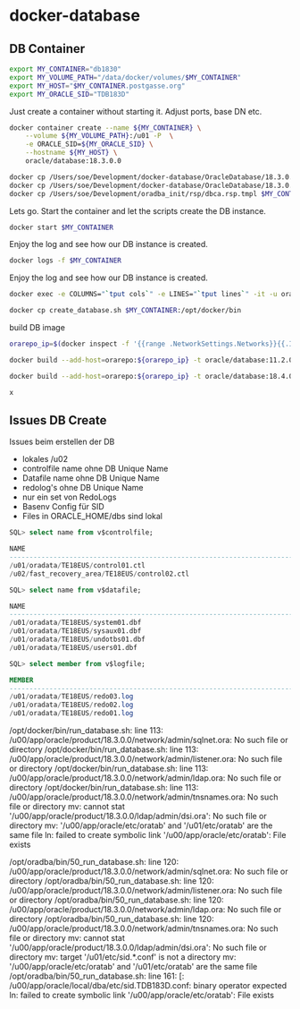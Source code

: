 # docker-database

## DB Container

```bash
export MY_CONTAINER="db1830"
export MY_VOLUME_PATH="/data/docker/volumes/$MY_CONTAINER"
export MY_HOST="$MY_CONTAINER.postgasse.org"
export MY_ORACLE_SID="TDB183D"
```

Just create a container without starting it. Adjust ports, base DN etc.

```bash
docker container create --name ${MY_CONTAINER} \
    --volume ${MY_VOLUME_PATH}:/u01 -P  \
    -e ORACLE_SID=${MY_ORACLE_SID} \
    --hostname ${MY_HOST} \
    oracle/database:18.3.0.0
```

```bash
docker cp /Users/soe/Development/docker-database/OracleDatabase/18.3.0.0/scripts/create_database.sh $MY_CONTAINER:/opt/docker/bin
docker cp /Users/soe/Development/docker-database/OracleDatabase/18.3.0.0/scripts/run_database.sh $MY_CONTAINER:/opt/docker/bin
docker cp /Users/soe/Development/oradba_init/rsp/dbca.rsp.tmpl $MY_CONTAINER:/opt/oradba/rsp
```

Lets go. Start the container and let the scripts create the DB instance.

```bash
docker start $MY_CONTAINER
```

Enjoy the log and see how our DB instance is created.

```bash
docker logs -f $MY_CONTAINER
```

Enjoy the log and see how our DB instance is created.

```bash
docker exec -e COLUMNS="`tput cols`" -e LINES="`tput lines`" -it -u oracle $MY_CONTAINER bash --login
```

```bash
docker cp create_database.sh $MY_CONTAINER:/opt/docker/bin
```

build DB image

```bash
orarepo_ip=$(docker inspect -f '{{range .NetworkSettings.Networks}}{{.IPAddress}}{{end}}' orarepo)

docker build --add-host=orarepo:${orarepo_ip} -t oracle/database:11.2.0.4_new .

docker build --add-host=orarepo:${orarepo_ip} -t oracle/database:18.4.0.0 .

x
```

## Issues DB Create

Issues beim erstellen der DB

* lokales /u02
* controlfile name ohne DB Unique Name
* Datafile name ohne DB Unique Name
* redolog's ohne DB Unique Name
* nur ein set von RedoLogs
* Basenv Config für SID
* Files in ORACLE_HOME/dbs sind lokal

```sql
SQL> select name from v$controlfile;

NAME
--------------------------------------------------------------------------------
/u01/oradata/TE18EUS/control01.ctl
/u02/fast_recovery_area/TE18EUS/control02.ctl
```

```sql
SQL> select name from v$datafile;

NAME
--------------------------------------------------------------------------------
/u01/oradata/TE18EUS/system01.dbf
/u01/oradata/TE18EUS/sysaux01.dbf
/u01/oradata/TE18EUS/undotbs01.dbf
/u01/oradata/TE18EUS/users01.dbf
```

```sql
SQL> select member from v$logfile;

MEMBER
--------------------------------------------------------------------------------
/u01/oradata/TE18EUS/redo03.log
/u01/oradata/TE18EUS/redo02.log
/u01/oradata/TE18EUS/redo01.log
```


/opt/docker/bin/run_database.sh: line 113: /u00/app/oracle/product/18.3.0.0/network/admin/sqlnet.ora: No such file or directory
/opt/docker/bin/run_database.sh: line 113: /u00/app/oracle/product/18.3.0.0/network/admin/listener.ora: No such file or directory
/opt/docker/bin/run_database.sh: line 113: /u00/app/oracle/product/18.3.0.0/network/admin/ldap.ora: No such file or directory
/opt/docker/bin/run_database.sh: line 113: /u00/app/oracle/product/18.3.0.0/network/admin/tnsnames.ora: No such file or directory
mv: cannot stat '/u00/app/oracle/product/18.3.0.0/ldap/admin/dsi.ora': No such file or directory
mv: '/u00/app/oracle/etc/oratab' and '/u01/etc/oratab' are the same file
ln: failed to create symbolic link '/u00/app/oracle/etc/oratab': File exists

/opt/oradba/bin/50_run_database.sh: line 120: /u00/app/oracle/product/18.3.0.0/network/admin/sqlnet.ora: No such file or directory
/opt/oradba/bin/50_run_database.sh: line 120: /u00/app/oracle/product/18.3.0.0/network/admin/listener.ora: No such file or directory
/opt/oradba/bin/50_run_database.sh: line 120: /u00/app/oracle/product/18.3.0.0/network/admin/ldap.ora: No such file or directory
/opt/oradba/bin/50_run_database.sh: line 120: /u00/app/oracle/product/18.3.0.0/network/admin/tnsnames.ora: No such file or directory
mv: cannot stat '/u00/app/oracle/product/18.3.0.0/ldap/admin/dsi.ora': No such file or directory
mv: target '/u01/etc/sid.*.conf' is not a directory
mv: '/u00/app/oracle/etc/oratab' and '/u01/etc/oratab' are the same file
/opt/oradba/bin/50_run_database.sh: line 161: [: /u00/app/oracle/local/dba/etc/sid.TDB183D.conf: binary operator expected
ln: failed to create symbolic link '/u00/app/oracle/etc/oratab': File exists